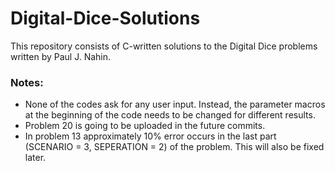 # Digital-Dice-Solutions
This repository consists of C-written solutions to the Digital Dice problems written by Paul J. Nahin.

### Notes:
* None of the codes ask for any user input. Instead, the parameter macros at the beginning of the code needs to be changed for different results.
* Problem 20 is going to be uploaded in the future commits.
* In problem 13 approximately 10% error occurs in the last part (SCENARIO = 3, SEPERATION = 2) of the problem. This will also be fixed later.

